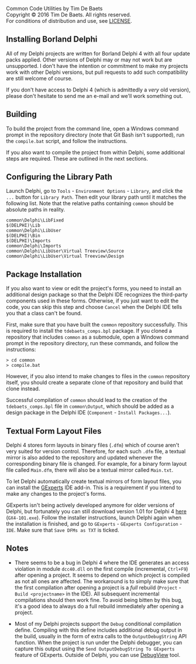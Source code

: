 
Common Code Utilities by Tim De Baets  
Copyright © 2016 Tim De Baets. All rights reserved.  
For conditions of distribution and use, see [LICENSE](../LICENSE).  

Installing Borland Delphi
-------------------------

All of my Delphi projects are written for Borland Delphi 4 with all four update packs applied. Other versions of Delphi may or may not work but are unsupported. I don't have the intention or commitment to make my projects work with other Delphi versions, but pull requests to add such compatibility are still welcome of course.

If you don't have access to Delphi 4 (which is admittedly a *very* old version), please don't hesitate to send me an e-mail and we'll work something out.

Building
--------

To build the project from the command line, open a Windows command prompt in the repository directory (note that Git Bash isn't supported), run the `compile.bat` script, and follow the instructions.

If you also want to compile the project from within Delphi, some additional steps are required. These are outlined in the next sections.

Configuring the Library Path
----------------------------

Launch Delphi, go to `Tools` - `Environment Options` - `Library`, and click the `...` button for `Library Path`. Then edit your library path until it matches the following list. Note that the relative paths containing `common` should be absolute paths in reality.
```
common\Delphi\LibFixed
$(DELPHI)\Lib
common\Delphi\LibUser
$(DELPHI)\Bin
$(DELPHI)\Imports
common\Delphi\Imports
common\Delphi\LibUser\Virtual Treeview\Source
common\Delphi\LibUser\Virtual Treeview\Design
```

Package Installation
--------------------

If you also want to view or edit the project's forms, you need to install an additional design package so that the Delphi IDE recognizes the third-party components used in these forms. Otherwise, if you just want to edit the code, you can skip this step and choose `Cancel` when the Delphi IDE tells you that a class can't be found.

First, make sure that you have built the `common` repository successfully. This is required to install the `tdebaets_comps.bpl` package. If you cloned a repository that includes `common` as a submodule, open a Windows command prompt in the repository directory, run these commands, and follow the instructions:
```
> cd common
> compile.bat
```

However, if you also intend to make changes to files in the `common` repository itself, you should create a separate clone of that repository and build that clone instead.

Successful compilation of `common` should lead to the creation of the `tdebaets_comps.bpl` file in `common\Output`, which should be added as a design package in the Delphi IDE (`Component` - `Install Packages...`).

Textual Form Layout Files
-------------------------

Delphi 4 stores form layouts in binary files (`.dfm`) which of course aren't very suited for version control. Therefore, for each such `.dfm` file, a textual mirror is also added to the repository and updated whenever the corresponding binary file is changed. For example, for a binary form layout file called `Main.dfm`, there will also be a textual mirror called `Main.txt`.

To let Delphi automatically create textual mirrors of form layout files, you can install the [GExperts](http://www.gexperts.org/) IDE add-in. This is a requirement if you intend to make any changes to the project's forms.

GExperts isn't being actively developed anymore for older versions of Delphi, but fortunately you can still download version 1.01 for Delphi 4 [here](http://www.gexperts.org/download/#GX101) (`GX4-101.exe`). Follow the installer instructions, launch Delphi again when the installation is finished, and go to `GExperts` - `GExperts Configuration` - `IDE`. Make sure that `Save DFMs as TXT` is ticked.

Notes
-----

- There seems to be a bug in Delphi 4 where the IDE generates an access violation in module `dcc40.dll` on the first compile (incremental, `Ctrl+F9`) after opening a project. It seems to depend on which project is compiled as not all ones are affected. The workaround is to simply make sure that the first compilation after opening a project is a *full* rebuild (`Project` - `Build <projectname>` in the IDE). All subsequent incremental compilations should then work fine. To avoid being bitten by this bug, it's a good idea to always do a full rebuild immediately after opening a project.

- Most of my Delphi projects support the `Debug` conditional compilation define. Compiling with this define includes additional debug output in the build, usually in the form of extra calls to the `OutputDebugString` API function. When the project is run under the Delphi debugger, you can capture this output using the `Send OutputDebugString To GExperts` feature of GExperts. Outside of Delphi, you can use [DebugView](https://technet.microsoft.com/en-us/sysinternals/debugview.aspx) tool.
